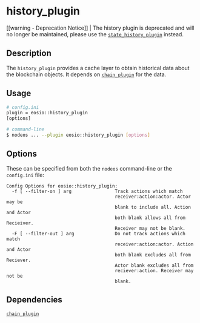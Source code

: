 # history_plugin

[[warning - Deprecation Notice]]
| The history plugin is deprecated and will no longer be maintained, please use the [`state_history_plugin`](../state_history_plugin/index.md) instead.

## Description

The `history_plugin` provides a cache layer to obtain historical data about the blockchain objects. It depends on [`chain_plugin`](../chain_plugin/index.md) for the data.

## Usage

```sh
# config.ini
plugin = eosio::history_plugin
[options]

# command-line
$ nodeos ... --plugin eosio::history_plugin [options]
```

## Options

These can be specified from both the `nodeos` command-line or the `config.ini` file:

```console
Config Options for eosio::history_plugin:
  -f [ --filter-on ] arg                Track actions which match 
                                        receiver:action:actor. Actor may be 
                                        blank to include all. Action and Actor 
                                        both blank allows all from Recieiver. 
                                        Receiver may not be blank.
  -F [ --filter-out ] arg               Do not track actions which match 
                                        receiver:action:actor. Action and Actor
                                        both blank excludes all from Reciever. 
                                        Actor blank excludes all from 
                                        reciever:action. Receiver may not be 
                                        blank.
```

## Dependencies

[`chain_plugin`](../chain_plugin/index.md)
